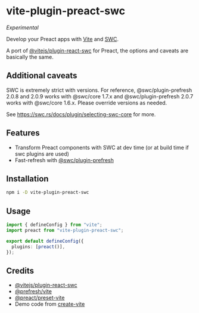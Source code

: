 # vite-plugin-preact-swc

*Experimental*

Develop your Preact apps with [Vite](https://vitejs.dev/) and [SWC](https://swc.rs/).

A port of [@vitejs/plugin-react-swc](https://github.com/vitejs/vite-plugin-react-swc) for Preact, the options and caveats are basically the same.

## Additional caveats

SWC is extremely strict with versions. For reference, @swc/plugin-prefresh 2.0.8 and 2.0.9 works with @swc/core 1.7.x and @swc/plugin-prefresh 2.0.7 works with @swc/core 1.6.x. Please override versions as needed.

See https://swc.rs/docs/plugin/selecting-swc-core for more.

## Features

- Transform Preact components with SWC at dev time (or at build time if swc plugins are used)
- Fast-refresh with [@swc/plugin-prefresh](https://github.com/swc-project/plugins/tree/main/packages/prefresh)

## Installation

```sh
npm i -D vite-plugin-preact-swc
```

## Usage

```ts
import { defineConfig } from "vite";
import preact from "vite-plugin-preact-swc";

export default defineConfig({
  plugins: [preact()],
});
```

## Credits

- [@vitejs/plugin-react-swc](https://github.com/vitejs/vite-plugin-react-swc)
- [@prefresh/vite](https://github.com/preactjs/prefresh/tree/main/packages/vite)
- [@preact/preset-vite](https://github.com/preactjs/preset-vite)
- Demo code from [create-vite](https://github.com/vitejs/vite/tree/main/packages/create-vite/template-preact-ts)
